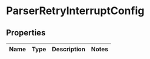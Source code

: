 # ParserRetryInterruptConfig

## Properties
Name | Type | Description | Notes
------------ | ------------- | ------------- | -------------
